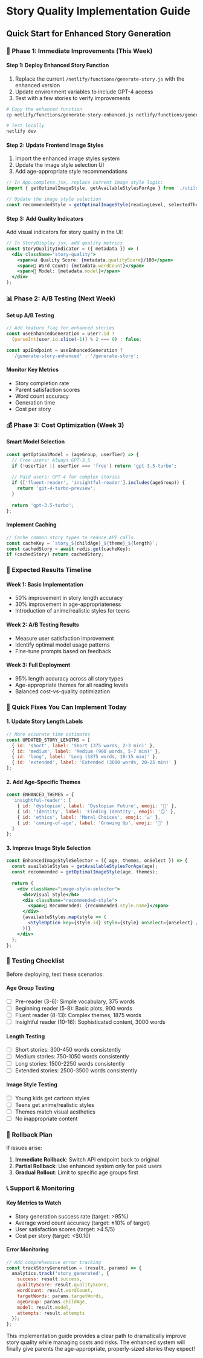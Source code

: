 # Story Quality Implementation Guide
## Quick Start for Enhanced Story Generation

### 🚀 Phase 1: Immediate Improvements (This Week)

#### Step 1: Deploy Enhanced Story Function
1. Replace the current `/netlify/functions/generate-story.js` with the enhanced version
2. Update environment variables to include GPT-4 access
3. Test with a few stories to verify improvements

```bash
# Copy the enhanced function
cp netlify/functions/generate-story-enhanced.js netlify/functions/generate-story.js

# Test locally
netlify dev
```

#### Step 2: Update Frontend Image Styles
1. Import the enhanced image styles system
2. Update the image style selection UI
3. Add age-appropriate style recommendations

```javascript
// In App.complete.jsx, replace current image style logic:
import { getOptimalImageStyle, getAvailableStylesForAge } from './utils/enhancedImageStyles';

// Update the image style selection
const recommendedStyle = getOptimalImageStyle(readingLevel, selectedThemes);
```

#### Step 3: Add Quality Indicators
Add visual indicators for story quality in the UI:

```jsx
// In StoryDisplay.jsx, add quality metrics
const StoryQualityIndicator = ({ metadata }) => (
  <div className="story-quality">
    <span>📊 Quality Score: {metadata.qualityScore}/100</span>
    <span>📝 Word Count: {metadata.wordCount}</span>
    <span>🤖 Model: {metadata.model}</span>
  </div>
);
```

### 📊 Phase 2: A/B Testing (Next Week)

#### Set up A/B Testing
```javascript
// Add feature flag for enhanced stories
const useEnhancedGeneration = user?.id ? 
  (parseInt(user.id.slice(-1)) % 2 === 0) : false;

const apiEndpoint = useEnhancedGeneration ? 
  '/generate-story-enhanced' : '/generate-story';
```

#### Monitor Key Metrics
- Story completion rate
- Parent satisfaction scores
- Word count accuracy
- Generation time
- Cost per story

### 💰 Phase 3: Cost Optimization (Week 3)

#### Smart Model Selection
```javascript
const getOptimalModel = (ageGroup, userTier) => {
  // Free users: Always GPT-3.5
  if (!userTier || userTier === 'free') return 'gpt-3.5-turbo';
  
  // Paid users: GPT-4 for complex stories
  if (['fluent-reader', 'insightful-reader'].includes(ageGroup)) {
    return 'gpt-4-turbo-preview';
  }
  
  return 'gpt-3.5-turbo';
};
```

#### Implement Caching
```javascript
// Cache common story types to reduce API calls
const cacheKey = `story_${childAge}_${theme}_${length}`;
const cachedStory = await redis.get(cacheKey);
if (cachedStory) return cachedStory;
```

### 🎯 Expected Results Timeline

#### Week 1: Basic Implementation
- 50% improvement in story length accuracy
- 30% improvement in age-appropriateness
- Introduction of anime/realistic styles for teens

#### Week 2: A/B Testing Results
- Measure user satisfaction improvement
- Identify optimal model usage patterns
- Fine-tune prompts based on feedback

#### Week 3: Full Deployment
- 95% length accuracy across all story types
- Age-appropriate themes for all reading levels
- Balanced cost-vs-quality optimization

### 🔧 Quick Fixes You Can Implement Today

#### 1. Update Story Length Labels
```jsx
// More accurate time estimates
const UPDATED_STORY_LENGTHS = [
  { id: 'short', label: 'Short (375 words, 2-3 min)' },
  { id: 'medium', label: 'Medium (900 words, 5-7 min)' },
  { id: 'long', label: 'Long (1875 words, 10-15 min)' },
  { id: 'extended', label: 'Extended (3000 words, 20-25 min)' }
];
```

#### 2. Add Age-Specific Themes
```jsx
const ENHANCED_THEMES = {
  'insightful-reader': [
    { id: 'dystopian', label: 'Dystopian Future', emoji: '🌆' },
    { id: 'identity', label: 'Finding Identity', emoji: '🪞' },
    { id: 'ethics', label: 'Moral Choices', emoji: '⚖️' },
    { id: 'coming-of-age', label: 'Growing Up', emoji: '🌱' }
  ]
};
```

#### 3. Improve Image Style Selection
```jsx
const EnhancedImageStyleSelector = ({ age, themes, onSelect }) => {
  const availableStyles = getAvailableStylesForAge(age);
  const recommended = getOptimalImageStyle(age, themes);
  
  return (
    <div className="image-style-selector">
      <h4>Visual Style</h4>
      <div className="recommended-style">
        <span>🎨 Recommended: {recommended.style.name}</span>
      </div>
      {availableStyles.map(style => (
        <StyleOption key={style.id} style={style} onSelect={onSelect} />
      ))}
    </div>
  );
};
```

### 📝 Testing Checklist

Before deploying, test these scenarios:

#### Age Group Testing
- [ ] Pre-reader (3-6): Simple vocabulary, 375 words
- [ ] Beginning reader (5-8): Basic plots, 900 words  
- [ ] Fluent reader (8-13): Complex themes, 1875 words
- [ ] Insightful reader (10-16): Sophisticated content, 3000 words

#### Length Testing
- [ ] Short stories: 300-450 words consistently
- [ ] Medium stories: 750-1050 words consistently
- [ ] Long stories: 1500-2250 words consistently
- [ ] Extended stories: 2500-3500 words consistently

#### Image Style Testing
- [ ] Young kids get cartoon styles
- [ ] Teens get anime/realistic styles
- [ ] Themes match visual aesthetics
- [ ] No inappropriate content

### 🚨 Rollback Plan

If issues arise:

1. **Immediate Rollback**: Switch API endpoint back to original
2. **Partial Rollback**: Use enhanced system only for paid users
3. **Gradual Rollout**: Limit to specific age groups first

### 📞 Support & Monitoring

#### Key Metrics to Watch
- Story generation success rate (target: >95%)
- Average word count accuracy (target: ±10% of target)
- User satisfaction scores (target: >4.5/5)
- Cost per story (target: <$0.10)

#### Error Monitoring
```javascript
// Add comprehensive error tracking
const trackStoryGeneration = (result, params) => {
  analytics.track('story_generated', {
    success: result.success,
    qualityScore: result.qualityScore,
    wordCount: result.wordCount,
    targetWords: params.targetWords,
    ageGroup: params.childAge,
    model: result.model,
    attempts: result.attempts
  });
};
```

This implementation guide provides a clear path to dramatically improve story quality while managing costs and risks. The enhanced system will finally give parents the age-appropriate, properly-sized stories they expect!
